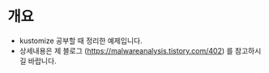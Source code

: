 # 개요
* kustomize 공부할 때 정리한 예제입니다.
* 상세내용은 제 블로그 (https://malwareanalysis.tistory.com/402) 를 참고하시길 바랍니다.
